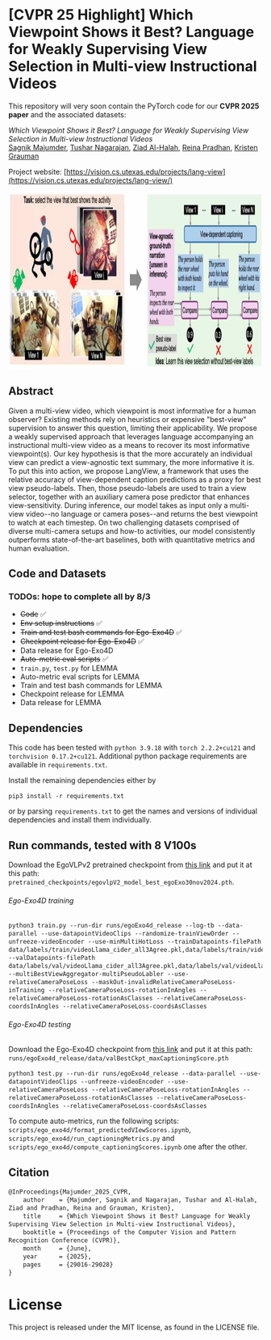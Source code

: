 # [CVPR 25 Highlight] Which Viewpoint Shows it Best? Language for Weakly Supervising View Selection in Multi-view Instructional Videos
This repository will very soon contain the PyTorch code for our **CVPR 2025 paper** and the associated datasets: 

<!--[Which Viewpoint Shows it Best? Language for Weakly Supervising View Selection in Multi-view Instructional Videos](https://vision.cs.utexas.edu/projects/lang-view)<br />-->
*Which Viewpoint Shows it Best? Language for Weakly Supervising View Selection in Multi-view Instructional Videos*<br/>
[Sagnik Majumder](https://sagnikmjr.github.io/), [Tushar Nagarajan](https://tushar-n.github.io/), [Ziad Al-Halah](https://users.cs.utah.edu/~ziad/), [Reina Pradhan](https://www.linkedin.com/in/reina-pradhan), [Kristen Grauman](https://www.cs.utexas.edu/~grauman)<br />


Project website: [https://vision.cs.utexas.edu/projects/lang-view](https://vision.cs.utexas.edu/projects/lang-view/)

<p align="center">
  <img src="concept.png" width="1124" height="350">
</p>

## Abstract
Given a multi-view video, which viewpoint is most informative for a human observer? Existing methods rely on heuristics or expensive "best-view" supervision to answer this question, limiting their applicability. We propose a weakly supervised approach that leverages language accompanying an instructional multi-view video as a means to recover its most informative viewpoint(s). Our key hypothesis is that the more accurately an individual view can predict a view-agnostic text summary, the more informative it is. To put this into action, we propose LangView, a framework that uses the relative accuracy of view-dependent caption predictions as a proxy for best view pseudo-labels. Then, those pseudo-labels are used to train a view selector, together with an auxiliary camera pose predictor that enhances view-sensitivity. During inference, our model takes as input only a multi-view video--no language or camera poses--and returns the best viewpoint to watch at each timestep. On two challenging datasets comprised of diverse multi-camera setups and how-to activities, our model consistently outperforms state-of-the-art baselines, both with quantitative metrics and human evaluation.


## Code and Datasets
### TODOs: hope to complete all by 8/3

- ~~Code~~ ✅ 
- ~~Env setup instructions~~  ✅ 
- ~~Train and test bash commands for Ego-Exo4D~~ ✅ 
- ~~Checkpoint release  for Ego-Exo4D~~ ✅ 
- Data release  for Ego-Exo4D
- ~~Auto-metric eval scripts~~ ✅ 
- ```train.py```, ```test.py``` for LEMMA
- Auto-metric eval scripts for LEMMA
- Train and test bash commands for LEMMA
- Checkpoint release for LEMMA
- Data release for LEMMA

## Dependencies
This code has been tested with ```python 3.9.18``` with ```torch 2.2.2+cu121``` and ```torchvision 0.17.2+cu121```. Additional python package requirements are available in ```requirements.txt```.   
  
Install the remaining dependencies either by 
```
pip3 install -r requirements.txt
``` 
or by parsing ```requirements.txt``` to get the names and versions of individual dependencies and install them individually.

## Run commands, tested with 8 V100s
Download the EgoVLPv2 pretrained checkpoint from [this link](https://utexas.box.com/shared/static/0ma3omfj7eb94kqvg0kg8qe5mxdnasxr.zip) and put it at this path: ```pretrained_checkpoints/egovlpV2_model_best_egoExo30nov2024.pth```.

###### Ego-Exo4D training
```
python3 train.py --run-dir runs/egoExo4d_release --log-tb --data-parallel --use-datapointVideoClips --randomize-trainViewOrder --unfreeze-videoEncoder --use-minMultiHotLoss --trainDatapoints-filePath data/labels/train/videoLlama_cider_all3Agree.pkl,data/labels/train/videoLlamaWvicuna_cider_all3Agree.pkl,data/labels/train/videoChat2_cider_all3Agree.pkl --valDatapoints-filePath data/labels/val/videoLlama_cider_all3Agree.pkl,data/labels/val/videoLlamaWvicuna_cider_all3Agree.pkl,data/labels/val/videoChat2_cider_all3Agree.pkl --multiBestViewAggregator-multiPseudoLabler --use-relativeCameraPoseLoss --maskOut-invalidRelativeCameraPoseLoss-inTraining --relativeCameraPoseLoss-rotationInAngles --relativeCameraPoseLoss-rotationAsClasses --relativeCameraPoseLoss-coordsInAngles --relativeCameraPoseLoss-coordsAsClasses 
```
###### Ego-Exo4D testing
Download the Ego-Exo4D checkpoint from [this link](https://utexas.box.com/shared/static/x56paq0un6f2y8xkcorhbl5jkndajhiv.zip) and put it at this path: ```runs/egoExo4d_release/data/valBestCkpt_maxCaptioningScore.pth```

```
python3 test.py --run-dir runs/egoExo4d_release --data-parallel --use-datapointVideoClips --unfreeze-videoEncoder --use-relativeCameraPoseLoss --relativeCameraPoseLoss-rotationInAngles --relativeCameraPoseLoss-rotationAsClasses --relativeCameraPoseLoss-coordsInAngles --relativeCameraPoseLoss-coordsAsClasses
```

To compute auto-metrics, run the following scripts: ```scripts/ego_exo4d/format_predictedVIewScores.ipynb```, ```scripts/ego_exo4d/run_captioningMetrics.py``` and ```scripts/ego_exo4d/compute_captioningScores.ipynb``` one after the other. 


## Citation
```
@InProceedings{Majumder_2025_CVPR,
    author    = {Majumder, Sagnik and Nagarajan, Tushar and Al-Halah, Ziad and Pradhan, Reina and Grauman, Kristen},
    title     = {Which Viewpoint Shows it Best? Language for Weakly Supervising View Selection in Multi-view Instructional Videos},
    booktitle = {Proceedings of the Computer Vision and Pattern Recognition Conference (CVPR)},
    month     = {June},
    year      = {2025},
    pages     = {29016-29028}
}
```

# License
This project is released under the MIT license, as found in the LICENSE file.
